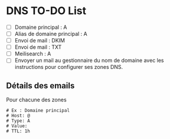 # DNS TO-DO List

- [ ] Domaine principal : A
- [ ] Alias de domaine principal : A
- [ ] Envoi de mail : DKIM
- [ ] Envoi de mail : TXT
- [ ] Meilisearch : A
- [ ] Envoyer un mail au gestionnaire du nom de domaine avec les instructions pour configurer ses zones DNS.

## Détails des emails
Pour chacune des zones
```shell
# Ex : Domaine principal
# Host: @
# Type: A
# Value:
# TTL: 1h
```
